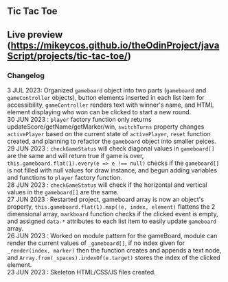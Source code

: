 Tic Tac Toe
---
Live preview (https://mikeycos.github.io/theOdinProject/javaScript/projects/tic-tac-toe/)
---
### Changelog
3 JUL 2023: Organized `gameboard` object into two parts (`gameboard` and `gameController` objects), button elements inserted in each list item for accessibility, `gameController` renders text with winner's name, and HTML element displaying who won can be clicked to start a new round.  
30 JUN 2023 : `player` factory function only returns updateScore/getName/getMarker/win, `switchTurns` property changes `activePlayer` based on the current state of `activePlayer`, `reset` function created, and planning to refactor the `gameboard` object into smaller peices.  
29 JUN 2023 : `checkGameStatus` will check diagonal values in `gameboard[]` are the same and will return true if game is over, `this.gameboard.flat(1).every(e => e !== null)` checks if the `gameboard[]` is not filled with null values for draw instance, and begun adding variables and functions to `player` factory function.  
28 JUN 2023 : `checkGameStatus` will check if the horizontal and vertical values in the `gameboard[]` are the same.  
27 JUN 2023 : Restarted project, gameboard array is now an object's property, `this.gameboard.flat(1).map((e, index, element)` flattens the 2 dimensional array, `markboard` function checks if the clicked event is empty, and assigned `data-*` attributes to each list item to easily update `gameboard` array.  
26 JUN 2023 : Worked on module pattern for the gameBoard, module can render the current values of `_gameboard[]`, if no index given for `_render(index, marker)` then the function creates and appends a text node, and `Array.from(_spaces).indexOf(e.target)` stores the index of the clicked element.  
23 JUN 2023 : Skeleton HTML/CSS/JS files created.  